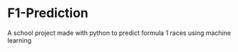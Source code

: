 # F1-Prediction
A school project made with python to predict formula 1 races using machine learning
